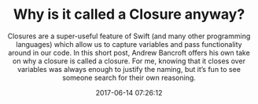 ---
title: "Why is it called a Closure anyway?"
subtitle: "Closures are a super-useful feature of Swift (and many other programming languages) which allow us to capture variables and pass functionality around in our code. In this short post, Andrew Bancroft offers his own take on why a closure is called a closure. For me, knowing that it closes over variables was always enough to justify the naming, but it’s fun to see someone search for their own reasoning."
tags: ["closure"]
link: "https://www.andrewcbancroft.com/2017/06/05/why-is-it-called-a-closure-anyway-a-swift-conceptual-look/"
date: "2017-06-14 07:26:12"
---